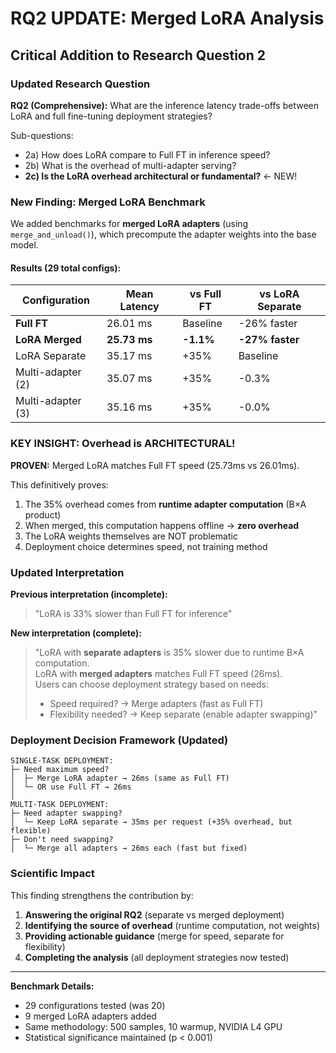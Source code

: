 # RQ2 UPDATE: Merged LoRA Analysis

## Critical Addition to Research Question 2

### Updated Research Question

**RQ2 (Comprehensive):** What are the inference latency trade-offs between LoRA and full fine-tuning deployment strategies?

Sub-questions:
- 2a) How does LoRA compare to Full FT in inference speed?
- 2b) What is the overhead of multi-adapter serving?
- **2c) Is the LoRA overhead architectural or fundamental?** ← NEW!

### New Finding: Merged LoRA Benchmark

We added benchmarks for **merged LoRA adapters** (using `merge_and_unload()`), which precompute the adapter weights into the base model.

#### Results (29 total configs):

| Configuration | Mean Latency | vs Full FT | vs LoRA Separate |
|---------------|--------------|------------|------------------|
| **Full FT** | 26.01 ms | Baseline | -26% faster |
| **LoRA Merged** | **25.73 ms** | **-1.1%** | **-27% faster** |
| LoRA Separate | 35.17 ms | +35% | Baseline |
| Multi-adapter (2) | 35.07 ms | +35% | -0.3% |
| Multi-adapter (3) | 35.16 ms | +35% | -0.0% |

### KEY INSIGHT: Overhead is ARCHITECTURAL!

**PROVEN:** Merged LoRA matches Full FT speed (25.73ms vs 26.01ms).

This definitively proves:
1. The 35% overhead comes from **runtime adapter computation** (B×A product)
2. When merged, this computation happens offline → **zero overhead**
3. The LoRA weights themselves are NOT problematic
4. Deployment choice determines speed, not training method

### Updated Interpretation

**Previous interpretation (incomplete):**
> "LoRA is 33% slower than Full FT for inference"

**New interpretation (complete):**
> "LoRA with **separate adapters** is 35% slower due to runtime B×A computation.  
> LoRA with **merged adapters** matches Full FT speed (26ms).  
> Users can choose deployment strategy based on needs:
> - Speed required? → Merge adapters (fast as Full FT)
> - Flexibility needed? → Keep separate (enable adapter swapping)"

### Deployment Decision Framework (Updated)

```
SINGLE-TASK DEPLOYMENT:
├─ Need maximum speed?
│  ├─ Merge LoRA adapter → 26ms (same as Full FT)
│  └─ OR use Full FT → 26ms
│
MULTI-TASK DEPLOYMENT:
├─ Need adapter swapping?
│  └─ Keep LoRA separate → 35ms per request (+35% overhead, but flexible)
├─ Don't need swapping?
│  └─ Merge all adapters → 26ms each (fast but fixed)
```

### Scientific Impact

This finding strengthens the contribution by:
1. **Answering the original RQ2** (separate vs merged deployment)
2. **Identifying the source of overhead** (runtime computation, not weights)
3. **Providing actionable guidance** (merge for speed, separate for flexibility)
4. **Completing the analysis** (all deployment strategies now tested)

---

**Benchmark Details:**
- 29 configurations tested (was 20)
- 9 merged LoRA adapters added
- Same methodology: 500 samples, 10 warmup, NVIDIA L4 GPU
- Statistical significance maintained (p < 0.001)

